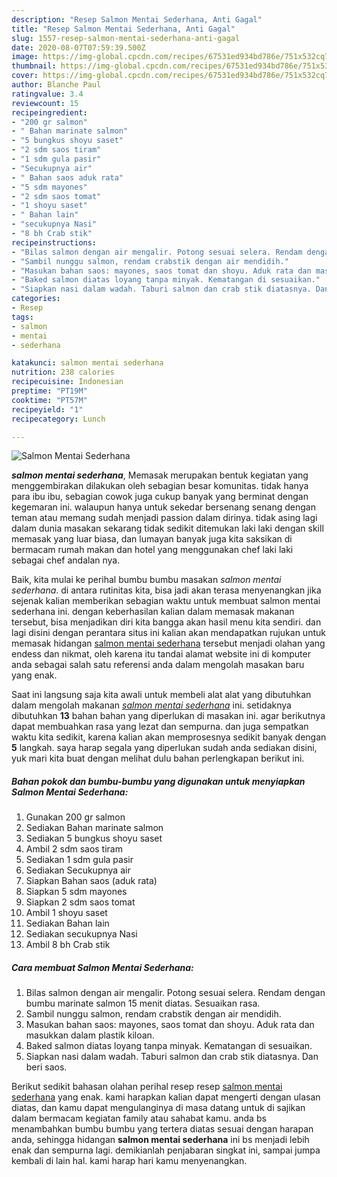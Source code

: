 ```yaml
---
description: "Resep Salmon Mentai Sederhana, Anti Gagal"
title: "Resep Salmon Mentai Sederhana, Anti Gagal"
slug: 1557-resep-salmon-mentai-sederhana-anti-gagal
date: 2020-08-07T07:59:39.500Z
image: https://img-global.cpcdn.com/recipes/67531ed934bd786e/751x532cq70/salmon-mentai-sederhana-foto-resep-utama.jpg
thumbnail: https://img-global.cpcdn.com/recipes/67531ed934bd786e/751x532cq70/salmon-mentai-sederhana-foto-resep-utama.jpg
cover: https://img-global.cpcdn.com/recipes/67531ed934bd786e/751x532cq70/salmon-mentai-sederhana-foto-resep-utama.jpg
author: Blanche Paul
ratingvalue: 3.4
reviewcount: 15
recipeingredient:
- "200 gr salmon"
- " Bahan marinate salmon"
- "5 bungkus shoyu saset"
- "2 sdm saos tiram"
- "1 sdm gula pasir"
- "Secukupnya air"
- " Bahan saos aduk rata"
- "5 sdm mayones"
- "2 sdm saos tomat"
- "1 shoyu saset"
- " Bahan lain"
- "secukupnya Nasi"
- "8 bh Crab stik"
recipeinstructions:
- "Bilas salmon dengan air mengalir. Potong sesuai selera. Rendam dengan bumbu marinate salmon 15 menit diatas. Sesuaikan rasa."
- "Sambil nunggu salmon, rendam crabstik dengan air mendidih."
- "Masukan bahan saos: mayones, saos tomat dan shoyu. Aduk rata dan masukkan dalam plastik kiloan."
- "Baked salmon diatas loyang tanpa minyak. Kematangan di sesuaikan."
- "Siapkan nasi dalam wadah. Taburi salmon dan crab stik diatasnya. Dan beri saos."
categories:
- Resep
tags:
- salmon
- mentai
- sederhana

katakunci: salmon mentai sederhana 
nutrition: 238 calories
recipecuisine: Indonesian
preptime: "PT19M"
cooktime: "PT57M"
recipeyield: "1"
recipecategory: Lunch

---
```



![Salmon Mentai Sederhana](https://img-global.cpcdn.com/recipes/67531ed934bd786e/751x532cq70/salmon-mentai-sederhana-foto-resep-utama.jpg)

<b><i>salmon mentai sederhana</i></b>, Memasak merupakan bentuk kegiatan yang menggembirakan dilakukan oleh sebagian besar komunitas. tidak hanya para ibu ibu, sebagian cowok juga cukup banyak yang berminat dengan kegemaran ini. walaupun hanya untuk sekedar bersenang senang dengan teman atau memang sudah menjadi passion dalam dirinya. tidak asing lagi dalam dunia masakan sekarang tidak sedikit ditemukan laki laki dengan skill memasak yang luar biasa, dan lumayan banyak juga kita saksikan di bermacam rumah makan dan hotel yang menggunakan chef laki laki sebagai chef andalan nya.

Baik, kita mulai ke perihal bumbu bumbu masakan <i>salmon mentai sederhana</i>. di antara rutinitas kita, bisa jadi akan terasa menyenangkan jika sejenak kalian memberikan sebagian waktu untuk membuat salmon mentai sederhana ini. dengan keberhasilan kalian dalam memasak makanan tersebut, bisa menjadikan diri kita bangga akan hasil menu kita sendiri. dan lagi disini dengan perantara situs ini kalian akan mendapatkan rujukan untuk memasak hidangan <u>salmon mentai sederhana</u> tersebut menjadi olahan yang endess dan nikmat, oleh karena itu tandai alamat website ini di komputer anda sebagai salah satu referensi anda dalam mengolah masakan baru yang enak.




Saat ini langsung saja kita awali untuk membeli alat alat yang dibutuhkan dalam mengolah makanan <u><i>salmon mentai sederhana</i></u> ini. setidaknya dibutuhkan <b>13</b> bahan bahan yang diperlukan di masakan ini. agar berikutnya dapat membuahkan rasa yang lezat dan sempurna. dan juga sempatkan waktu kita sedikit, karena kalian akan memprosesnya sedikit banyak dengan <b>5</b> langkah. saya harap segala yang diperlukan sudah anda sediakan disini, yuk mari kita buat dengan melihat dulu bahan perlengkapan berikut ini.

<!--inarticleads1-->

##### Bahan pokok dan bumbu-bumbu yang digunakan untuk menyiapkan Salmon Mentai Sederhana:

1. Gunakan 200 gr salmon
1. Sediakan  Bahan marinate salmon
1. Sediakan 5 bungkus shoyu saset
1. Ambil 2 sdm saos tiram
1. Sediakan 1 sdm gula pasir
1. Sediakan Secukupnya air
1. Siapkan  Bahan saos (aduk rata)
1. Siapkan 5 sdm mayones
1. Siapkan 2 sdm saos tomat
1. Ambil 1 shoyu saset
1. Sediakan  Bahan lain
1. Sediakan secukupnya Nasi
1. Ambil 8 bh Crab stik




<!--inarticleads2-->

##### Cara membuat Salmon Mentai Sederhana:

1. Bilas salmon dengan air mengalir. Potong sesuai selera. Rendam dengan bumbu marinate salmon 15 menit diatas. Sesuaikan rasa.
1. Sambil nunggu salmon, rendam crabstik dengan air mendidih.
1. Masukan bahan saos: mayones, saos tomat dan shoyu. Aduk rata dan masukkan dalam plastik kiloan.
1. Baked salmon diatas loyang tanpa minyak. Kematangan di sesuaikan.
1. Siapkan nasi dalam wadah. Taburi salmon dan crab stik diatasnya. Dan beri saos.




Berikut sedikit bahasan olahan perihal resep resep <u>salmon mentai sederhana</u> yang enak. kami harapkan kalian dapat mengerti dengan ulasan diatas, dan kamu dapat mengulanginya di masa datang untuk di sajikan dalam bermacam kegiatan family atau sahabat kamu. anda bs menambahkan bumbu bumbu yang tertera diatas sesuai dengan harapan anda, sehingga hidangan <b>salmon mentai sederhana</b> ini bs menjadi lebih enak dan sempurna lagi. demikianlah penjabaran singkat ini, sampai jumpa kembali di lain hal. kami harap hari kamu menyenangkan.
